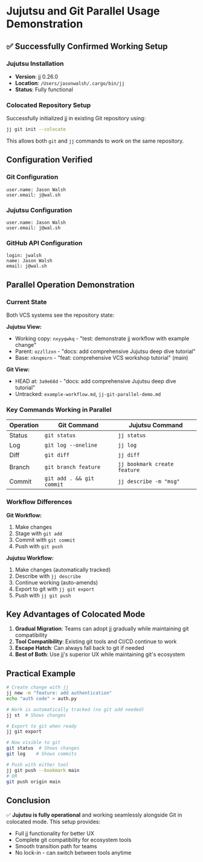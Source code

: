 # Jujutsu and Git Parallel Usage Demonstration

## ✅ Successfully Confirmed Working Setup

### Jujutsu Installation
- **Version**: jj 0.26.0
- **Location**: `/Users/jasonwalsh/.cargo/bin/jj`
- **Status**: Fully functional

### Colocated Repository Setup
Successfully initialized jj in existing Git repository using:
```bash
jj git init --colocate
```

This allows both `git` and `jj` commands to work on the same repository.

## Configuration Verified

### Git Configuration
```
user.name: Jason Walsh
user.email: j@wal.sh
```

### Jujutsu Configuration
```
user.name: Jason Walsh  
user.email: j@wal.sh
```

### GitHub API Configuration
```
login: jwalsh
name: Jason Walsh
email: j@wal.sh
```

## Parallel Operation Demonstration

### Current State
Both VCS systems see the repository state:

**Jujutsu View:**
- Working copy: `nxyyqwkq` - "test: demonstrate jj workflow with example change"
- Parent: `ozzllzxn` - "docs: add comprehensive Jujutsu deep dive tutorial"  
- Base: `nknqmsrn` - "feat: comprehensive VCS workshop tutorial" (main)

**Git View:**
- HEAD at: `3a9e68d` - "docs: add comprehensive Jujutsu deep dive tutorial"
- Untracked: `example-workflow.md`, `jj-git-parallel-demo.md`

### Key Commands Working in Parallel

| Operation | Git Command | Jujutsu Command |
|-----------|------------|-----------------|
| Status | `git status` | `jj status` |
| Log | `git log --oneline` | `jj log` |
| Diff | `git diff` | `jj diff` |
| Branch | `git branch feature` | `jj bookmark create feature` |
| Commit | `git add . && git commit` | `jj describe -m "msg"` |

### Workflow Differences

**Git Workflow:**
1. Make changes
2. Stage with `git add`
3. Commit with `git commit`
4. Push with `git push`

**Jujutsu Workflow:**
1. Make changes (automatically tracked)
2. Describe with `jj describe`
3. Continue working (auto-amends)
4. Export to git with `jj git export`
5. Push with `jj git push`

## Key Advantages of Colocated Mode

1. **Gradual Migration**: Teams can adopt jj gradually while maintaining git compatibility
2. **Tool Compatibility**: Existing git tools and CI/CD continue to work
3. **Escape Hatch**: Can always fall back to git if needed
4. **Best of Both**: Use jj's superior UX while maintaining git's ecosystem

## Practical Example

```bash
# Create change with jj
jj new -m "feature: add authentication"
echo "auth code" > auth.py

# Work is automatically tracked (no git add needed)
jj st  # Shows changes

# Export to git when ready
jj git export

# Now visible to git
git status  # Shows changes
git log    # Shows commits

# Push with either tool
jj git push --bookmark main
# OR
git push origin main
```

## Conclusion

✅ **Jujutsu is fully operational** and working seamlessly alongside Git in colocated mode. This setup provides:
- Full jj functionality for better UX
- Complete git compatibility for ecosystem tools
- Smooth transition path for teams
- No lock-in - can switch between tools anytime